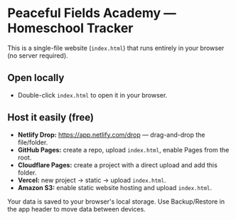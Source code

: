 # Peaceful Fields Academy — Homeschool Tracker

This is a single-file website (`index.html`) that runs entirely in your browser (no server required).

## Open locally
- Double-click `index.html` to open it in your browser.

## Host it easily (free)
- **Netlify Drop:** https://app.netlify.com/drop — drag-and-drop the file/folder.
- **GitHub Pages:** create a repo, upload `index.html`, enable Pages from the root.
- **Cloudflare Pages:** create a project with a direct upload and add this folder.
- **Vercel:** new project → static → upload `index.html`.
- **Amazon S3:** enable static website hosting and upload `index.html`.

Your data is saved to your browser's local storage. Use Backup/Restore in the app header to move data between devices.
